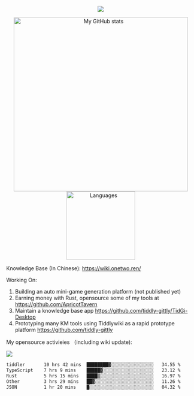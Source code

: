 <a href="https://github.com/linonetwo">
    <p align="center">
        <img src="https://github-profile-trophy.vercel.app/?username=linonetwo&column=7&theme=onedark"/>
    </p>
</a>
<a align="center" href="https://github.com/linonetwo">
  <p align="center">
    <img src="https://github-readme-stats.vercel.app/api?username=linonetwo&show_icons=true&count_private=true" alt="My GitHub stats" width="465"/>
    <img src="https://github-readme-stats.vercel.app/api/top-langs/?username=linonetwo&layout=compact&langs_count=10" alt="Languages" height="183">
  </p>
</a>

Knowledge Base (In Chinese): https://wiki.onetwo.ren/

Working On: 

1. Building an auto mini-game generation platform (not published yet)
1. Earning money with Rust, opensource some of my tools at https://github.com/ApricotTavern
1. Maintain a knowledge base app https://github.com/tiddly-gittly/TidGi-Desktop
1. Prototyping many KM tools using Tiddlywiki as a rapid prototype platform https://github.com/tiddly-gittly

My opensource activieies （including wiki update):

![](https://visitor-badge.glitch.me/badge?page_id=linonetwo.linonetwo)

<!--START_SECTION:waka-->

```txt
tiddler       10 hrs 42 mins  ████████▓░░░░░░░░░░░░░░░░   34.55 %
TypeScript    7 hrs 9 mins    █████▓░░░░░░░░░░░░░░░░░░░   23.12 %
Rust          5 hrs 15 mins   ████▒░░░░░░░░░░░░░░░░░░░░   16.97 %
Other         3 hrs 29 mins   ██▓░░░░░░░░░░░░░░░░░░░░░░   11.26 %
JSON          1 hr 20 mins    █░░░░░░░░░░░░░░░░░░░░░░░░   04.32 %
```

<!--END_SECTION:waka-->
